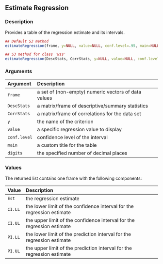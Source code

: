 ## Estimate Regression

### Description

Provides a table of the regression estimate and its intervals.

```r
## Default S3 method
estimateRegression(frame, y=NULL, value=NULL, conf.level=.95, main=NULL, digits=3)

## S3 method for class 'wss'
estimateRegression(DescStats, CorrStats, y=NULL, value=NULL, conf.level=.95, main=NULL, digits=3)
```

### Arguments

Argument | Description
:-- | :--
```frame``` | a set of (non-empty) numeric vectors of data values
```DescStats``` | a matrix/frame of descriptive/summary statistics
```CorrStats``` | a matrix/frame of correlations for the data set
```y``` | the name of the criterion
```value``` | a specific regression value to display
```conf.level``` | confidence level of the interval
```main``` | a custom title for the table
```digits``` | the specified number of decimal places

### Values

The returned list contains one frame with the following components:

Value | Description
:-- | :--   
```Est``` | the regression estimate
```CI.LL``` | the lower limit of the confidence interval for the regression estimate
```CI.UL``` | the upper limit of the confidence interval for the regression estimate
```PI.LL``` | the lower limit of the prediction interval for the regression estimate
```PI.UL``` | the upper limit of the prediction interval for the regression estimate
